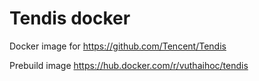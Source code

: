 # Tendis docker



Docker image for https://github.com/Tencent/Tendis

Prebuild image https://hub.docker.com/r/vuthaihoc/tendis